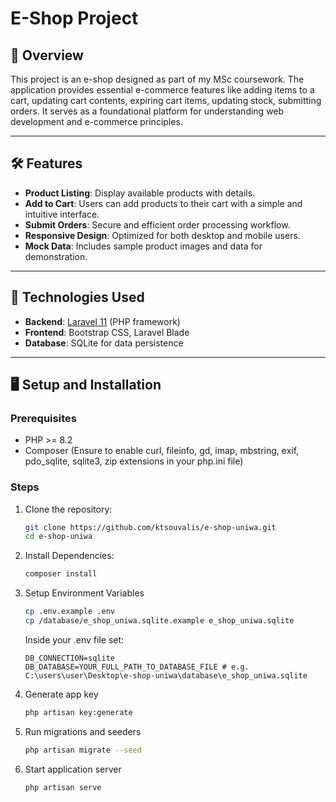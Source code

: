# E-Shop Project

## 📖 Overview
This project is an e-shop designed as part of my MSc coursework. The application provides essential e-commerce features like adding items to a cart, updating cart contents, expiring cart items, updating stock, submitting orders. It serves as a foundational platform for understanding web development and e-commerce principles.

---

## 🛠️ Features
- **Product Listing**: Display available products with details.
- **Add to Cart**: Users can add products to their cart with a simple and intuitive interface.
- **Submit Orders**: Secure and efficient order processing workflow.
- **Responsive Design**: Optimized for both desktop and mobile users.
- **Mock Data**: Includes sample product images and data for demonstration.

---

## 🚀 Technologies Used
- **Backend**: [Laravel 11](https://laravel.com/) (PHP framework)
- **Frontend**: Bootstrap CSS, Laravel Blade
- **Database**: SQLite for data persistence

---

## 🖥️ Setup and Installation
### Prerequisites
- PHP >= 8.2
- Composer
(Ensure to enable curl, fileinfo, gd, imap, mbstring, exif, pdo_sqlite, sqlite3, zip extensions in your php.ini file)

### Steps
1. Clone the repository:
   ```bash
   git clone https://github.com/ktsouvalis/e-shop-uniwa.git
   cd e-shop-uniwa
   ```
2. Install Dependencies:
   ```bash
   composer install
   ```
3. Setup Environment Variables
   ```bash
   cp .env.example .env
   cp /database/e_shop_uniwa.sqlite.example e_shop_uniwa.sqlite
   ```
   Inside your .env file set:
   ```env
   DB_CONNECTION=sqlite
   DB_DATABASE=YOUR_FULL_PATH_TO_DATABASE_FILE # e.g. C:\users\user\Desktop\e-shop-uniwa\database\e_shop_uniwa.sqlite
   ```
4. Generate app key
   ```bash
   php artisan key:generate
   ```
5. Run migrations and seeders
   ```bash
   php artisan migrate --seed
   ```
6. Start application server
   ```bash
   php artisan serve
   ```
